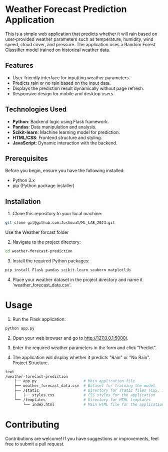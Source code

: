 # Weather Forecast Prediction Application

This is a simple web application that predicts whether it will rain based on user-provided weather parameters such as temperature, humidity, wind speed, cloud cover, and pressure. The application uses a Random Forest Classifier model trained on historical weather data.

## Features

- User-friendly interface for inputting weather parameters.
- Predicts rain or no rain based on the input data.
- Displays the prediction result dynamically without page refresh.
- Responsive design for mobile and desktop users.

## Technologies Used

- **Python**: Backend logic using Flask framework.
- **Pandas**: Data manipulation and analysis.
- **Scikit-learn**: Machine learning model for prediction.
- **HTML/CSS**: Frontend structure and styling.
- **JavaScript**: Dynamic interaction with the backend.

## Prerequisites

Before you begin, ensure you have the following installed:

- Python 3.x
- pip (Python package installer)

## Installation

1. Clone this repository to your local machine:
```bash
git clone git@github.com:Joshoua1/ML_LAB_2023.git
```
Use the Weather forcast folder

2. Navigate to the project directory:
```bash
cd weather-forecast-prediction
```

3. Install the required Python packages:
```bash
pip install Flask pandas scikit-learn seaborn matplotlib
```

4. Place your weather dataset in the project directory and name it 
    'weather_forecast_data.csv'.

# Usage

1. Run the Flask application:
```bash
python app.py
```

2. Open your web browser and go to http://127.0.0.1:5000/.

3. Enter the required weather parameters in the form and click "Predict".

4. The application will display whether it predicts "Rain" or "No Rain".
Project Structure.
```bash
text
/weather-forecast-prediction
    ├── app.py                     # Main application file
    ├── weather_forecast_data.csv  # Dataset for training the model
    ├── /static                    # Directory for static files (CSS, images)
    │   ├── styles.css             # CSS styles for the application
    └── /templates                 # Directory for HTML templates
        └── index.html             # Main HTML file for the application
```

# Contributing
Contributions are welcome! If you have suggestions or improvements, feel free to submit a pull request.
